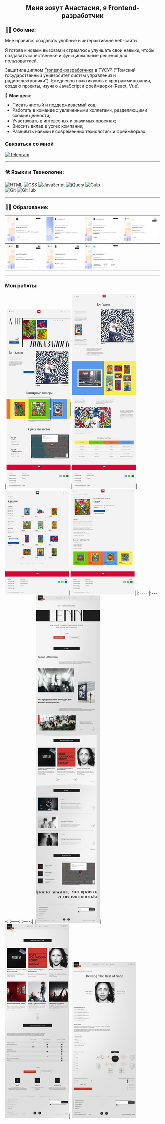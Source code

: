 ## 
<h2 align="center">Меня зовут Анастасия, я Frontend-разработчик</h2>

### 👩‍💻 Обо мне:
Мне нравится создавать удобные и интерактивные веб-сайты.

Я готова к новым вызовам и стремлюсь улучшать свои навыки, чтобы создавать качественные и функциональные решения для пользователей.

Защитила диплом [Frontend-разработчика](https://tusur-courses.ru/catalog/programmirovanie/frontend) в ТУСУР ("Томский государственный университет систем управления и радиоэлектроники"). Ежедневно практикуюсь в программировании, создаю проекты, изучаю JavaScript и фреймворки (React, Vue).

🎯 **Мои цели**:

- Писать чистый и поддерживаемый код;
- Работать в команде с увлеченными коллегами, разделяющими схожие ценности;
- Участвовать в интересных и значимых проектах;
- Вносить вклад в успех компании;
- Развивать навыки в современных технологиях и фреймворках.

### Связаться со мной
[![Telegram](https://img.shields.io/badge/-Telegram-333?style=for-the-badge&logo=telegram&logoColor=27A0D9)](https://t.me/nastya_shapenkova)

---

### 🛠 Языки и Технологии:
![HTML](https://img.shields.io/badge/-HTML-333?style=for-the-badge&logo=html5)
![CSS](https://img.shields.io/badge/-CSS-333?style=for-the-badge&logo=css3&logoColor=blue)
![JavaScript](https://img.shields.io/badge/-JavaScript-333?style=for-the-badge&logo=javascript)
![jQuery](https://img.shields.io/badge/-jQuery-333?style=for-the-badge&logo=jQuery&logoColor=blue)
![Gulp](https://img.shields.io/badge/-Gulp-333?style=for-the-badge&logo=Gulp)  
![Git](https://img.shields.io/badge/-Git-333?style=for-the-badge&logo=Git)
![GitHub](https://img.shields.io/badge/-GitHub-333?style=for-the-badge&logo=GitHub)

---

### 👨‍🎓 Образование:

|[<img src="./img/Frontend.jpg" width="208px" alt="Сертификат об окончании курса «Frontend-разработчик на HTML, CSS, JS»">](https://stepik.org/cert/1636481)|[<img src="./img/JS-Advanced.jpg" width="208px" alt="Сертификат об окончании курса «JavaScript Advanced - продвинутые концепции языка и ООП»">](https://stepik.org/cert/2567162)|[<img src="./img/JS-С-нуля.jpg" width="208px" alt="Сертификат об окончании курса «JavaScript с нуля — основы языка и практика для начинающих»">](https://stepik.org/cert/2539696)|[<img src="./img/JavaScript.jpg" width="208px" alt="Сертификат об окончании курса «JavaScript для начинающих»">](https://stepik.org/cert/1732119)
|:----:|:----:|:----:|:----:|
|[<img src="./img/Web-технологии.jpg" width="208px" alt="Сертификат об окончании курса «Web-технологии.">](https://stepik.org/cert/1541396)|[<img src="./img/Веб-разработка.jpg" width="208px" alt="Сертификат об окончании курса «Web-разработка»">](https://stepik.org/cert/1396591)|[<img src="./img/Погружение-в-JS.jpg" width="208px" alt="Сертификат об окончании курса «Погружение в JavaScript»">](https://stepik.org/cert/2516355)|

---

### Мои работы:

<div align=flex-start>
    |<img src="./img/Сайт-Collection.jpeg" width="208px" alt="Сайт-Collection страница-1»">|<img src="./img/Сайт-Collection2.jpeg" width="208px" alt="Сайт-Collection2 страница-2">|<img src="./img/Сайт-Collection3.jpeg" width="208px" alt="Сайт-Collection3 страница 3">|<img src="./img/Сайт-Collection4.jpeg" width="208px" alt="Сайт-Collection4.jpeg страница 4">|
  |:----:|:----:|:----:|:----:|
  |<img src="./img/Сайт-Lenni.jpeg" width="208px" alt="Сайт-Lenni страница-1»">|<img src="./img/Сайт-Lenni3.jpeg" width="208px" alt="Сайт-Lenni страница 3">| <img src="./img/Сайт-Lenni2.jpeg" width="208px" alt="Сайт-Lenni страница-2">
</div>





